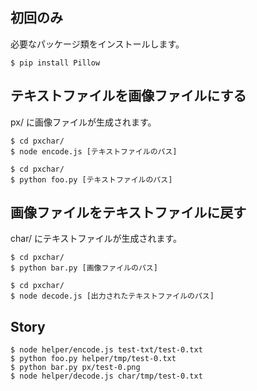 ## 初回のみ
必要なパッケージ類をインストールします。
```
$ pip install Pillow
```

## テキストファイルを画像ファイルにする
px/ に画像ファイルが生成されます。
```
$ cd pxchar/
$ node encode.js [テキストファイルのパス]
```
```
$ cd pxchar/
$ python foo.py [テキストファイルのパス]
```

## 画像ファイルをテキストファイルに戻す
char/ にテキストファイルが生成されます。
```
$ cd pxchar/
$ python bar.py [画像ファイルのパス]
```
```
$ cd pxchar/
$ node decode.js [出力されたテキストファイルのパス]
```

## Story
```
$ node helper/encode.js test-txt/test-0.txt                                                                                            $ python foo.py helper/tmp/test-0.txt                                                                                                  $ python bar.py px/test-0.png                                                                                                          $ node helper/decode.js char/tmp/test-0.txt
```
